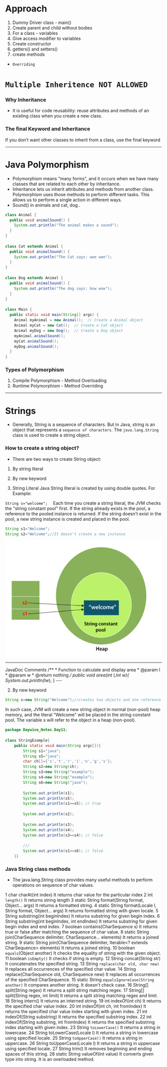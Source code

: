 # Approach
1. Dummy Driver class - main()
2. Create parent and child without bodies
3. For a class - variables
4. Give access modifier to variables 
5. Create constructor
6. getters() and setters()
7. create methods
   
* `Overriding`

# `Multiple Inheritence NOT ALLOWED`

### Why Inheritance
* It is useful for code reusability: reuse attributes and methods of an existing class when you create a new class.

### The final Keyword and Inheritance
If you don't want other classes to inherit from a class, use the final keyword

---

# Java Polymorphism
* Polymorphism means "many forms", and it occurs when we have many classes that are related to each other by inheritance.
* Inheritance lets us inherit attributes and methods from another class. Polymorphism uses those methods to perform different tasks. This allows us to perform a single action in different ways.
* Sound() in animals and cat, dog..
```java
class Animal {
  public void animalSound() {
    System.out.println("The animal makes a sound");
  }
}

class Cat extends Animal {
  public void animalSound() {
    System.out.println("The Cat says: wee wee");
  }
}

class Dog extends Animal {
  public void animalSound() {
    System.out.println("The dog says: bow wow");
  }
}

class Main {
  public static void main(String[] args) {
    Animal myAnimal = new Animal();  // Create a Animal object
    Animal myCat = new Cat();  // Create a Cat object
    Animal myDog = new Dog();  // Create a Dog object
    myAnimal.animalSound();
    myCat.animalSound();
    myDog.animalSound();
  }
}
```

### Types of Polymorphism
1. Compile Polymorphism - Method Overloading
2. Runtime Polymorphism - Method Overriding

---
# Strings
* Generally, String is a sequence of characters. But in Java, string is an object that represents a `sequence of characters`. The `java.lang.String` class is used to create a string object.

### How to create a string object?
* There are two ways to create String object:
1. By string literal
2. By new keyword
   
1. String Literal
Java String literal is created by using double quotes. For Example:

`String s="welcome";  `
Each time you create a string literal, the JVM checks the "string constant pool" first. If the string already exists in the pool, a reference to the pooled instance is returned. If the string doesn't exist in the pool, a new string instance is created and placed in the pool.
```java
String s1="Welcome";  
String s2="Welcome";//It doesn't create a new instance 
```
![](2023-08-11-19-01-31.png)

---
JavaDoc Comments
 /**
     * Function to calculate and display area
     * @param l
     * @param w
     * @return nothing
     */
    public void area(int l,int w){
        System.out.println(l*w);
    }
    ---

2. By new keyword
```java
String s=new String("Welcome");//creates two objects and one reference variable  
```
In such case, JVM will create a new string object in normal (non-pool) heap memory, and the literal "Welcome" will be placed in the string constant pool. The variable s will refer to the object in a heap (non-pool).

```java
package Daywise_Notes.Day11;

class StringExample{
    public static void main(String args[]){
        String s1="java";
        String s5="java";
        char ch[]={'s','t','r','i','n','g','s'};
        String s2=new String(ch);
        String s3=new String("example");
        String s4=new String("example");
        String s6=new String("java");

        System.out.println(s1);
        System.out.println(s5);
        System.out.println(s1==s5); // true

        System.out.println(s2);

        System.out.println(s3);
        System.out.println(s4);
        System.out.println(s3==s4); // false

        ///
        System.out.println(s1==s6); // false
    }}

```
### Java String class methods
* The java.lang.String class provides many useful methods to perform operations on sequence of char values.

1	char charAt(int index)	It returns char value for the particular index
2	int `length()`	It returns string length
3	static String format(String format, Object... args)	It returns a formatted string.
4	static String format(Locale l, String format, Object... args)	It returns formatted string with given locale.
5	String substring(int beginIndex)	It returns substring for given begin index.
6	String substring(int beginIndex, int endIndex)	It returns substring for given begin index and end index.
7	boolean contains(CharSequence s)	It returns true or false after matching the sequence of char value.
8	static String join(CharSequence delimiter, CharSequence... elements)	It returns a joined string.
9	static String join(CharSequence delimiter, Iterable<? extends CharSequence> elements)	It returns a joined string.
10	boolean `equals`(Object another)	It checks the equality of string with the given object.
11	boolean `isEmpty()`	It checks if string is empty.
12	String concat(String str)	It concatenates the specified string.
13	String `replace(char old, char new)`	It replaces all occurrences of the specified char value.
14	String replace(CharSequence old, CharSequence new)	It replaces all occurrences of the specified CharSequence.
15	static String `equalsIgnoreCase(String another)`	It compares another string. It doesn't check case.
16	String[] split(String regex)	It returns a split string matching regex.
17	String[] split(String regex, int limit)	It returns a split string matching regex and limit.
18	String intern()	It returns an interned string.
19	int indexOf(int ch)	It returns the specified char value index.
20	int indexOf(int ch, int fromIndex)	It returns the specified char value index starting with given index.
21	int indexOf(String substring)	It returns the specified substring index.
22	int indexOf(String substring, int fromIndex)	It returns the specified substring index starting with given index.
23	String `toLowerCase()`	It returns a string in lowercase.
24	String toLowerCase(Locale l)	It returns a string in lowercase using specified locale.
25	String `toUpperCase()`	It returns a string in uppercase.
26	String toUpperCase(Locale l)	It returns a string in uppercase using specified locale.
27	String trim()	It removes beginning and ending spaces of this string.
28	static String valueOf(int value)	It converts given type into string. It is an overloaded method.
